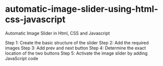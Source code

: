 # automatic-image-slider-using-html-css-javascript

Automatic Image Slider in Html, CSS and Javascript

Step 1: Create the basic structure of the slider
Step 2: Add the required images
Step 3: Add prev and next button
Step 4: Determine the exact location of the two buttons
Step 5: Activate the image slider by adding JavaScript code
